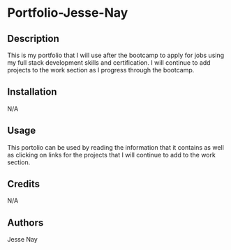 # Portfolio-Jesse-Nay

## Description
This is my portfolio that I will use after the bootcamp to apply for jobs using my full stack development skills and certification. I will continue to add projects to the work section as I progress through the bootcamp.

## Installation
N/A

## Usage
This portolio can be used by reading the information that it contains as well as clicking on links for the projects that I will continue to add to the work section.

## Credits
N/A

## Authors
Jesse Nay
